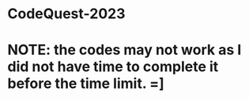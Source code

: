 # CodeQuest-2023
# NOTE: the codes may not work as I did not have time to complete it before the time limit. =]
